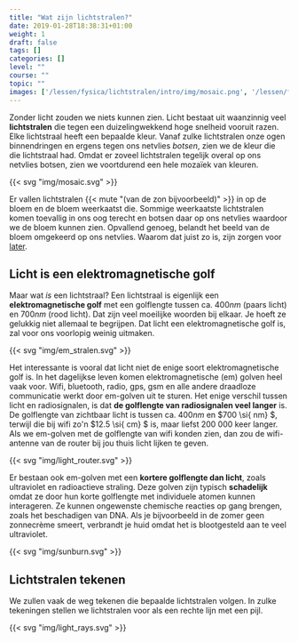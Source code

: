 ```yaml
---
title: "Wat zijn lichtstralen?"
date: 2019-01-28T18:38:31+01:00
weight: 1
draft: false
tags: []
categories: []
level: ""
course: ""
topic: ""
images: ['/lessen/fysica/lichtstralen/intro/img/mosaic.png', '/lessen/fysica/lichtstralen/intro/img/em_stralen.png', '/lessen/fysica/lichtstralen/intro/img/light_router.png', '/lessen/fysica/lichtstralen/intro/img/sunburn.png', '/lessen/fysica/lichtstralen/intro/img/light_rays.png']
---
```

Zonder licht zouden we niets kunnen zien. Licht bestaat uit waanzinnig veel
**lichtstralen** die tegen een duizelingwekkend hoge snelheid vooruit razen.
Elke lichtstraal heeft een bepaalde kleur. Vanaf zulke lichtstralen onze ogen
binnendringen en ergens tegen ons netvlies *botsen*, zien we de kleur die die
lichtstraal had. Omdat er zoveel lichtstralen tegelijk overal op ons netvlies
botsen, zien we voortdurend een hele mozaïek van kleuren.

{{< svg "img/mosaic.svg" >}}

Er vallen lichtstralen {{< mute "(van de zon bijvoorbeeld)" >}}
in op de bloem en de bloem weerkaatst die. Sommige weerkaatste
lichtstralen komen toevallig in ons oog terecht en botsen daar
op ons netvlies waardoor we de bloem kunnen zien.
Opvallend genoeg, belandt het beeld van de bloem omgekeerd op ons netvlies.
Waarom dat juist zo is, zijn zorgen voor [later](../beeldvorming).

## Licht is een elektromagnetische golf
Maar wat *is* een lichtstraal? Een lichtstraal is eigenlijk een
**elektromagnetische golf** met een golflengte tussen ca. $400 \si{ nm}$ (paars
licht) en $700 \si{ nm}$ (rood licht). Dat zijn veel moeilijke woorden bij
elkaar. Je hoeft ze gelukkig niet allemaal te begrijpen. Dat licht een
elektromagnetische golf is, zal voor ons voorlopig weinig uitmaken.

{{< svg "img/em_stralen.svg" >}}

Het interessante is vooral dat licht niet de enige soort elektromagnetische
golf is. In het dagelijkse leven komen elektromagnetische (em) golven heel vaak
voor. Wifi, bluetooth, radio, gps, gsm en alle andere draadloze communicatie
werkt door em-golven uit te sturen. Het enige verschil tussen licht en
radiosignalen, is dat **de golflengte van radiosignalen veel langer** is. De
golflengte van zichtbaar licht is tussen ca. $400 \si{ nm}$ en $700 \si{ nm} $,
terwijl die bij wifi zo'n $12.5 \si{ cm} $ is, maar liefst $200\ 000$ keer langer.
Als we em-golven met de
golflengte van wifi konden zien, dan zou de wifi-antenne van de router bij jou
thuis licht lijken te geven.

{{< svg "img/light_router.svg" >}}

Er bestaan ook em-golven met een **kortere golflengte dan licht**, zoals
ultraviolet en radioactieve straling. Deze golven zijn typisch **schadelijk**
omdat ze door hun korte golflengte met individuele atomen kunnen interageren.
Ze kunnen ongewenste chemische reacties op gang brengen, zoals het beschadigen
van DNA. Als je bijvoorbeeld in de zomer geen zonnecrème smeert, verbrandt je
huid omdat het is blootgesteld aan te veel ultraviolet.

{{< svg "img/sunburn.svg" >}}

## Lichtstralen tekenen
We zullen vaak de weg tekenen die bepaalde lichtstralen volgen. In zulke
tekeningen stellen we lichtstralen voor als een rechte lijn met een pijl.

{{< svg "img/light_rays.svg" >}}
